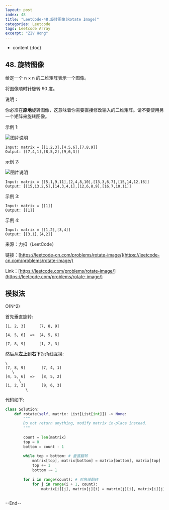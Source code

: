 ```yaml
---
layout: post
index: 48
title: "LeetCode-48.旋转图像(Rotate Image)"
categories: Leetcode
tags: Leetcode Array
excerpt: "ZIV Hong"
---
```


* content
{:toc}

## 48. 旋转图像

给定一个 n × n 的二维矩阵表示一个图像。

将图像顺时针旋转 90 度。

说明：

你必须在**原地**旋转图像，这意味着你需要直接修改输入的二维矩阵。请不要使用另一个矩阵来旋转图像。

示例 1:

![图片说明](https://geemaple.github.io/images/leetcode-algorithm-48-1.jpg)

```
Input: matrix = [[1,2,3],[4,5,6],[7,8,9]]
Output: [[7,4,1],[8,5,2],[9,6,3]]
```

示例 2:

![图片说明](https://geemaple.github.io/images/leetcode-algorithm-48-2.jpg)

```
Input: matrix = [[5,1,9,11],[2,4,8,10],[13,3,6,7],[15,14,12,16]]
Output: [[15,13,2,5],[14,3,4,1],[12,6,8,9],[16,7,10,11]]
```

示例 3:

```
Input: matrix = [[1]]
Output: [[1]]
```

示例 4:

```
Input: matrix = [[1,2],[3,4]]
Output: [[3,1],[4,2]]
```

来源：力扣（LeetCode）

链接：[https://leetcode-cn.com/problems/rotate-image/](https://leetcode-cn.com/problems/rotate-image/)

Link：[https://leetcode.com/problems/rotate-image/](https://leetcode.com/problems/rotate-image/)

## 模拟法

O(N^2)

首先垂直旋转:

```
[1, 2, 3]      [7, 8, 9]

[4, 5, 6]  =>  [4, 5, 6]

[7, 8, 9]      [1, 2, 3]
``` 

然后从**左上**到**右下**对角线互换:

```
\
[7, 8, 9]       [7, 4, 1]
   \
[4, 5, 6]  =>   [8, 5, 2]
      \
[1, 2, 3]       [9, 6, 3]
         \
```

代码如下:

```python
class Solution:
    def rotate(self, matrix: List[List[int]]) -> None:
        """
        Do not return anything, modify matrix in-place instead.
        """
        
        count = len(matrix)
        top = 0
        bottom = count - 1
        
        while top < bottom: # 垂直翻转
            matrix[top], matrix[bottom] = matrix[bottom], matrix[top]
            top += 1
            bottom -= 1
            
        for i in range(count): # 对角线翻转
            for j in range(i + 1, count):
                matrix[i][j], matrix[j][i] = matrix[j][i], matrix[i][j]
            
```

--End--